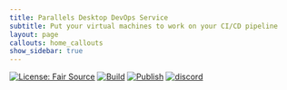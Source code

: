 ```yaml
---
title: Parallels Desktop DevOps Service
subtitle: Put your virtual machines to work on your CI/CD pipeline
layout: page
callouts: home_callouts
show_sidebar: true
---
```


[![License: Fair Source](https://img.shields.io/badge/license-fair-source.svg)](https://fair.io/)
[![Build](https://github.com/Parallels/prl-devops-service/actions/workflows/pr.yml/badge.svg)](https://github.com/Parallels/prl-devops-service/actions/workflows/pr.yml)
[![Publish](https://github.com/Parallels/prl-devops-service/actions/workflows/publish.yml/badge.svg)](https://github.com/Parallels/prl-devops-service/actions/workflows/publish.yml)
[![discord](https://dcbadge.vercel.app/api/server/pEwZ254C3d?style=flat&theme=default)](https://discord.gg/pEwZ254C3d)
